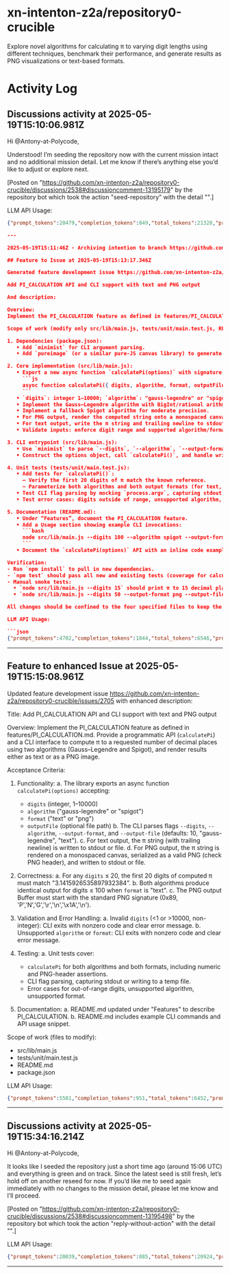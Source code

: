 # xn-intenton-z2a/repository0-crucible
Explore novel algorithms for calculating π to varying digit lengths using different techniques, benchmark their performance, and generate results as PNG visualizations or text-based formats.
# Activity Log

## Discussions activity at 2025-05-19T15:10:06.981Z

Hi @Antony-at-Polycode,

Understood! I’m seeding the repository now with the current mission intact and no additional mission detail. Let me know if there’s anything else you’d like to adjust or explore next.

[Posted on "https://github.com/xn-intenton-z2a/repository0-crucible/discussions/2538#discussioncomment-13195179" by the repository bot which took the action "seed-repository" with the detail "".]

LLM API Usage:

```json
{"prompt_tokens":20479,"completion_tokens":849,"total_tokens":21328,"prompt_tokens_details":{"cached_tokens":0,"audio_tokens":0},"completion_tokens_details":{"reasoning_tokens":768,"audio_tokens":0,"accepted_prediction_tokens":0,"rejected_prediction_tokens":0}}```

---

2025-05-19T15:11:46Z - Archiving intentïon to branch https://github.com/xn-intenton-z2a/repository0-crucible/tree/intention-2025-05-19T15-11Z

## Feature to Issue at 2025-05-19T15:13:17.346Z

Generated feature development issue https://github.com/xn-intenton-z2a/repository0-crucible/issues/2705 with title:

Add PI_CALCULATION API and CLI support with text and PNG output

And description:

Overview:
Implement the PI_CALCULATION feature as defined in features/PI_CALCULATION.md. Provide a programmatic API (`calculatePi`) and a CLI interface to compute π to a requested number of decimal places using two algorithms (Gauss–Legendre and Spigot), and render results either as text or as a PNG image.

Scope of work (modify only src/lib/main.js, tests/unit/main.test.js, README.md, package.json):

1. Dependencies (package.json):
   • Add `minimist` for CLI argument parsing.
   • Add `pureimage` (or a similar pure-JS canvas library) to generate PNG output.

2. Core implementation (src/lib/main.js):
   • Export a new async function `calculatePi(options)` with signature:
     ```js
     async function calculatePi({ digits, algorithm, format, outputFile })
     ```
   • `digits`: integer 1–10000; `algorithm`: "gauss-legendre" or "spigot"; `format`: "text" or "png"; `outputFile` (optional file path).
   • Implement the Gauss–Legendre algorithm with BigInt/rational arithmetic for high-precision π.
   • Implement a fallback Spigot algorithm for moderate precision.
   • For PNG output, render the computed string onto a monospaced canvas (via pureimage), serialize to PNG, and write to `outputFile` or stdout.
   • For text output, write the π string and trailing newline to stdout or `outputFile`.
   • Validate inputs: enforce digit range and supported algorithm/format; on invalid input, throw an error or exit with nonzero code.

3. CLI entrypoint (src/lib/main.js):
   • Use `minimist` to parse `--digits`, `--algorithm`, `--output-format`, and `--output-file` flags (with defaults: 10, "gauss-legendre", "text").
   • Construct the options object, call `calculatePi()`, and handle writing output and error codes.

4. Unit tests (tests/unit/main.test.js):
   • Add tests for `calculatePi()`:
     – Verify the first 20 digits of π match the known reference.
     – Parameterize both algorithms and both output formats (for text, snapshot the string; for PNG, verify a valid PNG header in the result Buffer).
   • Test CLI flag parsing by mocking `process.argv`, capturing stdout or temporary files, and asserting correct invocation and exit codes.
   • Test error cases: digits outside of range, unsupported algorithm, unsupported format.

5. Documentation (README.md):
   • Under “Features”, document the PI_CALCULATION feature.
   • Add a Usage section showing example CLI invocations:
     ```bash
     node src/lib/main.js --digits 100 --algorithm spigot --output-format png --output-file pi100.png
     ```
   • Document the `calculatePi(options)` API with an inline code example.

Verification:
- Run `npm install` to pull in new dependencies.
- `npm test` should pass all new and existing tests (coverage for calculatePi, CLI behavior, error handling).
- Manual smoke tests:
  • `node src/lib/main.js --digits 15` should print π to 15 decimal places.
  • `node src/lib/main.js --digits 50 --output-format png --output-file pi50.png` should produce a valid PNG file.

All changes should be confined to the four specified files to keep the PR focused and reviewable.

LLM API Usage:

```json
{"prompt_tokens":4702,"completion_tokens":1844,"total_tokens":6546,"prompt_tokens_details":{"cached_tokens":0,"audio_tokens":0},"completion_tokens_details":{"reasoning_tokens":1024,"audio_tokens":0,"accepted_prediction_tokens":0,"rejected_prediction_tokens":0}}
```

---

## Feature to enhanced Issue at 2025-05-19T15:15:08.961Z

Updated feature development issue https://github.com/xn-intenton-z2a/repository0-crucible/issues/2705 with enhanced description:

Title: Add PI_CALCULATION API and CLI support with text and PNG output

Overview:
Implement the PI_CALCULATION feature as defined in features/PI_CALCULATION.md. Provide a programmatic API (`calculatePi`) and a CLI interface to compute π to a requested number of decimal places using two algorithms (Gauss–Legendre and Spigot), and render results either as text or as a PNG image.

Acceptance Criteria:
1. Functionality:
   a. The library exports an async function `calculatePi(options)` accepting:
      - `digits` (integer, 1–10000)
      - `algorithm` ("gauss-legendre" or "spigot")
      - `format` ("text" or "png")
      - `outputFile` (optional file path)
   b. The CLI parses flags `--digits`, `--algorithm`, `--output-format`, and `--output-file` (defaults: 10, "gauss-legendre", "text").
   c. For text output, the π string (with trailing newline) is written to stdout or file.
   d. For PNG output, the π string is rendered on a monospaced canvas, serialized as a valid PNG (check PNG header), and written to stdout or file.

2. Correctness:
   a. For any `digits` ≤ 20, the first 20 digits of computed π must match "3.1415926535897932384".
   b. Both algorithms produce identical output for digits ≤ 100 when `format` is "text".
   c. The PNG output Buffer must start with the standard PNG signature (0x89, 'P','N','G','\r','\n','\x1A','\n').

3. Validation and Error Handling:
   a. Invalid `digits` (<1 or >10000, non-integer): CLI exits with nonzero code and clear error message.
   b. Unsupported `algorithm` or `format`: CLI exits with nonzero code and clear error message.

4. Testing:
   a. Unit tests cover:
      - `calculatePi` for both algorithms and both formats, including numeric and PNG-header assertions.
      - CLI flag parsing, capturing stdout or writing to a temp file.
      - Error cases for out-of-range digits, unsupported algorithm, unsupported format.

5. Documentation:
   a. README.md updated under "Features" to describe PI_CALCULATION.
   b. README.md includes example CLI commands and API usage snippet.

Scope of work (files to modify):
- src/lib/main.js
- tests/unit/main.test.js
- README.md
- package.json

LLM API Usage:

```json
{"prompt_tokens":5501,"completion_tokens":951,"total_tokens":6452,"prompt_tokens_details":{"cached_tokens":0,"audio_tokens":0},"completion_tokens_details":{"reasoning_tokens":320,"audio_tokens":0,"accepted_prediction_tokens":0,"rejected_prediction_tokens":0}}
```

---

## Discussions activity at 2025-05-19T15:34:16.214Z

Hi @Antony-at-Polycode,

It looks like I seeded the repository just a short time ago (around 15:06 UTC) and everything is green and on track. Since the latest seed is still fresh, let’s hold off on another reseed for now. If you’d like me to seed again immediately with no changes to the mission detail, please let me know and I’ll proceed.

[Posted on "https://github.com/xn-intenton-z2a/repository0-crucible/discussions/2538#discussioncomment-13195498" by the repository bot which took the action "reply-without-action" with the detail "".]

LLM API Usage:

```json
{"prompt_tokens":20039,"completion_tokens":885,"total_tokens":20924,"prompt_tokens_details":{"cached_tokens":0,"audio_tokens":0},"completion_tokens_details":{"reasoning_tokens":768,"audio_tokens":0,"accepted_prediction_tokens":0,"rejected_prediction_tokens":0}}

```
---

